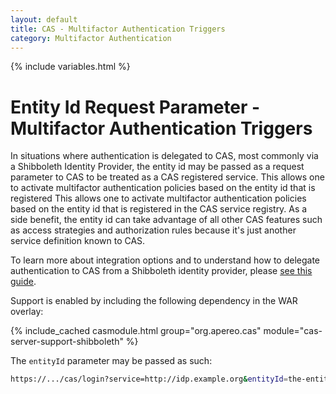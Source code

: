 ```yaml
---
layout: default
title: CAS - Multifactor Authentication Triggers
category: Multifactor Authentication
---
```


{% include variables.html %}

# Entity Id Request Parameter - Multifactor Authentication Triggers

In situations where authentication is delegated to CAS, most commonly 
via a Shibboleth Identity Provider, the entity id may be passed as 
a request parameter to CAS to be treated as a CAS registered service.
This allows one to activate multifactor authentication policies based on the entity id that is registered
This allows one to activate multifactor authentication policies based on the entity id that is registered
in the CAS service registry. As a side benefit, the entity id can take advantage of all other CAS features
such as access strategies and authorization rules because it's just another service definition known to CAS.

To learn more about integration options and to understand how to delegate authentication to CAS 
from a Shibboleth identity provider, please [see this guide](../integration/Shibboleth.html).

Support is enabled by including the following dependency in the WAR overlay:

{% include_cached casmodule.html group="org.apereo.cas" module="cas-server-support-shibboleth" %}

The `entityId` parameter may be passed as such:

```bash
https://.../cas/login?service=http://idp.example.org&entityId=the-entity-id-passed
```
